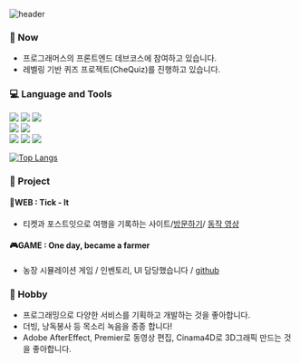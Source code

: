 ![header](https://capsule-render.vercel.app/api?type=waving&color=0:ffd5d5,100:ffdcc4&height=200&section=header&text=안녕하세요&fontSize=30&fontAlignY=40&desc=디자인과%20개발을%20좋아하는%20개발자%20편미해입니다&descSize=16&descAlignY=55&animation=fadeIn&fontColor=33312f)
### 🏃‍ Now
- 프로그래머스의 프론트엔드 데브코스에 참여하고 있습니다.
- 레벨링 기반 퀴즈 프로젝트(CheQuiz)를 진행하고 있습니다.

### 💻 Language and Tools
<img src="https://img.shields.io/badge/JavaScript-F7DF1E?style=flat-square&logo=javascript&logoColor=white"> <img src="https://img.shields.io/badge/CSS-1572B6?style=flat-square&logo=CSS3&logoColor=white"> <img src="https://img.shields.io/badge/HTML-E34F26?style=flat-square&logo=HTML5&logoColor=white">  
<img src="https://img.shields.io/badge/React-61DAFB?style=flat-square&logo=React&logoColor=white"> <img src="https://img.shields.io/badge/C++-00599C?style=flat-square&logo=c%2B%2B&logoColor=white">  
<img src="https://img.shields.io/badge/MySQL-4479A1?style=flat-square&logo=MySQL&logoColor=white">
<img src="https://img.shields.io/badge/AWS-232F3E?style=flat-square&logo=Amazon-AWS&logoColor=white"> 
<img src="https://img.shields.io/badge/Github-181717?style=flat-square&logo=github&logoColor=white"> 


[![Top Langs](https://github-readme-stats.vercel.app/api/top-langs/?username=smilehae&layout=compact)](https://github.com/anuraghazra/github-readme-stats)



### 🎉 Project
#### 🌻WEB : Tick - It
- 티켓과 포스트잇으로 여행을 기록하는 사이트/[방문하기](http://3.36.224.224:3030)/ [동작 영상](https://www.youtube.com/watch?v=0f2Z-i2MtYM&t=39s)  

#### 🎮GAME : One day, became a farmer
- 농장 시뮬레이션 게임 / 인벤토리, UI 담당했습니다 / [github](https://github.com/team-Primis/Farm_Totall)


 ### 🎻 Hobby
- 프로그래밍으로 다양한 서비스를 기획하고 개발하는 것을 좋아합니다.
- 더빙, 낭독봉사 등 목소리 녹음을 종종 합니다!
- Adobe AfterEffect, Premier로 동영상 편집, Cinama4D로 3D그래픽 만드는 것을 좋아합니다.




<!--
**smilehae/smilehae** is a ✨ _special_ ✨ repository because its `README.md` (this file) appears on your GitHub profile.

Here are some ideas to get you started:

- 🔭 I’m currently working on ...
- 🌱 I’m currently learning ...
- 👯 I’m looking to collaborate on ...
- 🤔 I’m looking for help with ...
- 💬 Ask me about ...
- 📫 How to reach me: ...
- 😄 Pronouns: ...
- ⚡ Fun fact: ...
-->
